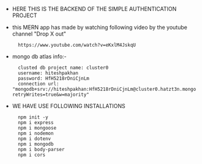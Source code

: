 * HERE THIS IS THE BACKEND OF THE SIMPLE AUTHENTICATION PROJECT

* this MERN app has made by watching following video by the youtube channel "Drop X out"

        https://www.youtube.com/watch?v=eKxlM4JskqU

* mongo db atlas info:-
        
        clusted db project name: cluster0
        username: hiteshpakhan
        password: HfH5218rDniCjnLm
        connection url: "mongodb+srv://hiteshpakhan:HfH5218rDniCjnLm@cluster0.hatzt3n.mongodb.net/auth?retryWrites=true&w=majority"

* WE HAVE USE FOLLOWING INSTALLATIONS

        npm init -y
        npm i express
        npm i mongoose
        npm i nodemon
        npm i dotenv
        npm i mongodb
        npm i body-parser
        npm i cors